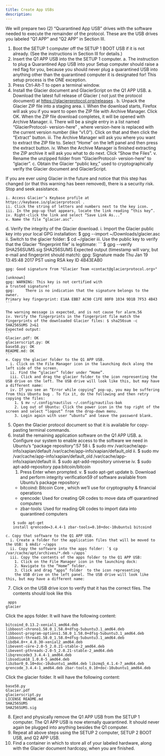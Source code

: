 ```yaml
---
title: Create App USBs
description:
---
```


We will prepare two (2) “Quarantined App USB”
drives with the software needed to execute the remainder of the protocol.
These are the USB drives you labeled “Q1 APP” and “Q2 APP” in Section
III.

1. Boot the SETUP 1 computer off the SETUP 1 BOOT USB if it is not
already. (See the instructions in Section III for details.)
2. Insert the Q1 APP USB into the the SETUP 1 computer.
  a. The instruction to plug a Quarantined App USB into your Setup computer should raise a red flag for you, because you should never plug a quarantined USB into anything other than the quarantined computer it is designated for! This setup process is the ONE exception.
3. Press Ctrl-Alt-T to open a terminal window.
4. Install the Glacier document and GlacierScript on the Q1 APP USB.
  a. Download the latest full release of Glacier ( not just the protocol document) at https://glacierprotocol.org/releases .
  b. Unpack the Glacier ZIP file into a staging area.
    i. When the download starts, Firefox will ask you if you want to open the ZIP file with Archive Manager. Click OK. When the ZIP file download completes, it will be opened with Archive Manager.
    ii. There will be a single entry in a list named “GlacierProtocol- version-here” , where version-here is replaced with the current version number (like “v1.0”). Click on that and then click the “Extract” button.
    iii. The Archive Manager will ask you where you want to extract the ZIP file to. Select “Home” on the left panel and then press the extract button.
    iv. When the Archive Manager is finished extracting the ZIP archive it will ask you what to do next. Click “Show the Files”.
    v. Rename the unzipped folder from “GlacierProtocol- version-here” to “glacier”.
  c. Obtain the Glacier “public key,” used to cryptographically verify the Glacier document and GlacierScript.

  If you are ever using Glacier in the future and notice that this step has changed (or that this warning has been removed), there is a security risk. Stop and seek assistance.

    i. Access Glacier’s Keybase profile at https://keybase.io/glacierprotocol .
    ii. Click the string of letters and numbers next to the key icon.
    iii. In the pop-up that appears, locate the link reading “this key”.
    iv. Right-click the link and select “Save Link As...”
    v. Name the file “glacier.asc”.
  d. Verify the integrity of the Glacier download.
    i. Import the Glacier public key into your local GPG installation: $ gpg --import ~/Downloads/glacier.asc
    ii. Switch to the glacier folder: $ cd ~/glacier
    iii. Use the public key to verify that the Glacier “fingerprint file” is legitimate:
    ```
    $ gpg --verify
    SHA256SUMS.sig SHA256SUMS
    Expected output (timestamp will vary, but
    e-mail and fingerprint should match):
        gpg: Signature made Thu
    Jan 19 13:45:48 2017 PST using RSA key ID
        4B43EAB0

    gpg: Good signature from "Glacier Team <contact@glacierprotocol.org>"

    [unknown]
    gpg: WARNING: This key is not certified with
    a trusted signature!
    gpg:     There is no indication that the signature belongs to the owner.
    Primary key fingerprint: E1AA EBB7 AC90 C1FE 80F0 1034 9D1B 7F53 4B43
    ```

    The warning message is expected, and is not cause for alarm.56
    iv. Verify the fingerprints in the fingerprint file match the fingerprints of the downloaded Glacier files: $ sha256sum -c SHA256SUMS 2>&1
    Expected output:
    ```
    Glacier.pdf: OK
    glacierscript.py: OK
    base58.py: OK
    README.md: OK
    ```
    e. Copy the glacier folder to the Q1 APP USB.
      i. Click on the File Manager icon in the launching dock along the left side of the screen.
      ii. Find the “glacier” folder under “Home”.
      iii. Click and drag the glacier folder to the icon representing the USB drive on the left. The USB drive will look like this, but may have a different name:
      iv. If you see an “Error while copying” pop-up, you may be suffering from this Ubuntu bug . To fix it, do the following and then retry copying the files:
        1. $ mv ~/.config/nautilus ~/.config/nautilus-bak
        2. Log out of Ubuntu: Click the power icon in the top right of the screen and select “logout” from the drop-down menu.
        3. Login again with user “ubuntu” and leave the password blank.
  5. Open the Glacier protocol document so that it is available for copy-pasting terminal commands.
  6. Install the remaining application software on the Q1 APP USB.
    a. Configure our system to enable access to the software we need in Ubuntu’s “package repository”:57 58
      i. $ sudo mv /var/cache/app-info/xapian/default /var/cache/app-info/xapian/default_old
      ii. $ sudo mv /var/cache/app-info/xapian/default_old /var/cache/app-info/xapian/default
      iii. $ sudo apt-add-repository universe
      iv. $ sudo apt-add-repository ppa:bitcoin/bitcoin
        1. Press Enter when prompted.
      v. $ sudo apt-get update
    b. Download and perform integrity verification59 of software available from Ubuntu’s package repository:
      * bitcoind:  Bitcoin Core , which we’ll use for cryptography & financial operations
      * qrencode: Used for creating QR codes to move data off quarantined computers
      * zbar-tools: Used for reading QR codes to import data into quarantined computers
      ```
      $ sudo apt-get
      install qrencode=3.4.4-1 zbar-tools=0.10+doc-10ubuntu1 bitcoind
      ```
    c. Copy that software to the Q1 APP USB.
      i. Create a folder for the application files that will be moved to the USB: $ mkdir ~/apps
      ii. Copy the software into the apps folder: `$ cp /var/cache/apt/archives/*.deb ~/apps`
      iii. Copy the contents of the apps folder to the Q1 APP USB:
        1. Click on the File Manager icon in the launching dock:
        2. Navigate to the “Home” folder.
        3. Click and drag “apps” folder  to the icon representing
        the USB drive on the left panel. The USB drive will look like this, but may have a different name:
  7. Click on the USB drive icon to verify that it has the correct files. The contents should look like this
  ```
   apps
  glacier
  ```
  Click the apps folder. It will have the following content:
  ```
  bitcoind_0.13.2-xenial1_amd64.deb
  libboost-chrono1.58.0_1.58.0+dfsg-5ubuntu3.1_amd64.deb
  libboost-program-options1.58.0_1.58.0+dfsg-5ubuntu3.1_amd64.deb
  libboost-thread1.58.0_1.58.0+dfsg-5ubuntu3.1_amd64.deb
  libdb4.8++_4.8.30-xenial2_amd64.deb
  libevent-core-2.0-5_2.0.21-stable-2_amd64.deb
  libevent-pthreads-2.0-5_2.0.21-stable-2_amd64.deb
  libqrencode3_3.4.4-1_amd64.deb
  libsodium18_1.0.8-5_amd64.deb
  libzbar0_0.10+doc-10ubuntu1_amd64.deb libzmq5_4.1.4-7_amd64.deb
  qrencode_3.4.4-1_amd64.deb zbar-tools_0.10+doc-10ubuntu1_amd64.deb
  ```
  Click the glacier folder. It will have the following content:
  ```
  base58.py
  Glacier.pdf
  glacierscript.py
  LICENSE README.md
  SHA256SUMS
  SHA256SUMS.sig
  ```
  8. Eject and physically remove the Q1 APP USB from the SETUP 1 computer. The Q1 APP USB is now eternally quarantined. It should never again be plugged into anything besides the Q1 computer.
  9. Repeat all above steps using the SETUP 2 computer, SETUP 2 BOOT USB, and Q2 APP USB.
  10. Find a container in which to store all of your labeled hardware, along with the Glacier document hardcopy, when you are finished.

